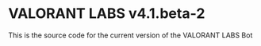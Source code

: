 # VALORANT LABS v4.1.beta-2

This is the source code for the current version of the VALORANT LABS Bot
